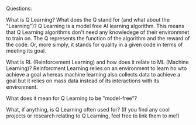 Questions:

What is Q Learning? What does the Q stand for (and what about the "Learning")?
Q Learning is a model free AI learning algorithm. This means that Q Learning algorithms don't need any knowledege of their environmnet to train on. The Q represents the function of the algorithm and the reward of the code. Or, more simply, it stands for quality in a given code in terms of meeting its goal.

What is RL (Reinforcement Learning) and how does it relate to ML (Machine Learning)?
Reinforcment Learning relies on an environment to learn ho wto achieve a goal whereas machine learning also collects data to achieve a goal but it relies on mass data instead of its interactions with its environment. 

What does it mean for Q Learning to be "model-free"?


What, if anything, is Q Learning often used for? (If you find any cool projects or research relating to Q Learning, feel free to link them to me!)
